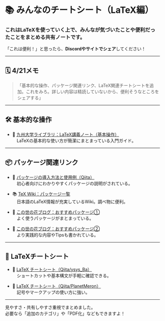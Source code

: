 # 📚 みんなのチートシート（LaTeX編）

### これはLaTeXを使っていく上で、みんなが気づいたことや便利だったことをまとめる共有ノートです。  
「これは便利！」と思ったら、**Discordやサイトでシェア**してください！

---

## 🗓 4/21メモ

> 「基本的な操作、パッケージ関連リンク、LaTeX関連チートシートを追加。これをみろ。詳しい内容は精読していないから、便利そうなところをシェアする」

---

## 🛠 基本的な操作

- 📖 [九州大学ライブラリ：LaTeX講義ノート（基本操作）](https://guides.lib.kyushu-u.ac.jp/LaTeX-LectureNote/basic)  
　LaTeXの基本的な使い方が簡潔にまとまっている入門ガイド。

---

## 📦 パッケージ関連リンク

- 🧰 [パッケージの導入方法と使用例（Qiita）](https://qiita.com/Yarakashi_Kikohshi/items/97f9f920fb23974e0011)  
　初心者向けにわかりやすくパッケージの説明がされている。

- 📚 [TeX Wiki：パッケージ一覧](https://texwiki.texjp.org/?%E3%83%91%E3%83%83%E3%82%B1%E3%83%BC%E3%82%B8)  
　日本語のLaTeX情報が充実しているWiki。調べ物に便利。

- 📝 [この世の花ブログ：おすすめパッケージ①](https://konoyonohana.blog.fc2.com/blog-entry-415.html)  
　よく使うパッケージがまとまっている。

- 📝 [この世の花ブログ：おすすめパッケージ②](https://konoyonohana.blog.fc2.com/blog-entry-593.html)  
　より実践的な内容やTipsも書かれている。

---

## 🧾 LaTeXチートシート

- 📄 [LaTeX チートシート（Qiita/ysys_Ba）](https://qiita.com/ysys_Ba/items/6c1e93d48bf51f282889)  
　ショートカットや基本構文が手軽に確認できる。

- 📄 [LaTeX チートシート（Qiita/PlanetMeron）](https://qiita.com/PlanetMeron/items/63ac58898541cbe81ada)  
　記号やマークアップの使い方に強い。

---

見やすさ・共有しやすさ重視でまとめました。  
必要なら「追加のカテゴリ」や「PDF化」などもできますよ！
